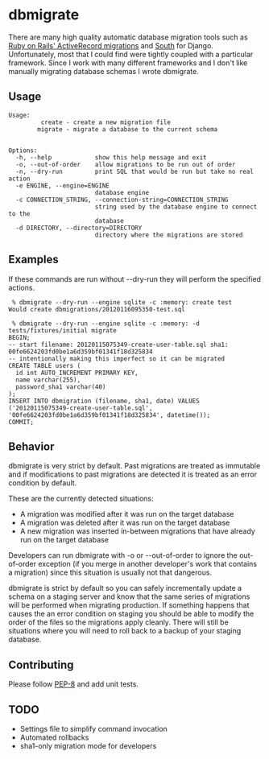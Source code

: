 dbmigrate
=========

There are many high quality automatic database migration tools such as [Ruby on Rails' ActiveRecord migrations](http://guides.rubyonrails.org/migrations.html) and [South](http://south.aeracode.org/) for Django. Unfortunately, most that I could find were tightly coupled with a particular framework. Since I work with many different frameworks and I don't like manually migrating database schemas I wrote dbmigrate.

Usage
-----

    Usage:
             create - create a new migration file
            migrate - migrate a database to the current schema
    
    
    Options:
      -h, --help            show this help message and exit
      -o, --out-of-order    allow migrations to be run out of order
      -n, --dry-run         print SQL that would be run but take no real action
      -e ENGINE, --engine=ENGINE
                            database engine
      -c CONNECTION_STRING, --connection-string=CONNECTION_STRING
                            string used by the database engine to connect to the
                            database
      -d DIRECTORY, --directory=DIRECTORY
                            directory where the migrations are stored

Examples
--------

If these commands are run without --dry-run they will perform the specified actions.

     % dbmigrate --dry-run --engine sqlite -c :memory: create test
    Would create dbmigrations/20120116095350-test.sql

     % dbmigrate --dry-run --engine sqlite -c :memory: -d tests/fixtures/initial migrate
    BEGIN;
    -- start filename: 20120115075349-create-user-table.sql sha1: 00fe6624203fd0be1a6d359bf01341f18d325834
    -- intentionally making this imperfect so it can be migrated
    CREATE TABLE users (
      id int AUTO_INCREMENT PRIMARY KEY,
      name varchar(255),
      password_sha1 varchar(40)
    );
    INSERT INTO dbmigration (filename, sha1, date) VALUES ('20120115075349-create-user-table.sql', '00fe6624203fd0be1a6d359bf01341f18d325834', datetime());
    COMMIT;


Behavior
--------

dbmigrate is very strict by default. Past migrations are treated as immutable and if modifications to past migrations are detected it is treated as an error condition by default.

These are the currently detected situations:

* A migration was modified after it was run on the target database
* A migration was deleted after it was run on the target database
* A new migration was inserted in-between migrations that have already run on the target database

Developers can run dbmigrate with -o or --out-of-order to ignore the out-of-order exception (if you merge in another developer's work that contains a migration) since this situation is usually not that dangerous.

dbmigrate is strict by default so you can safely incrementally update a schema on a staging server and know that the same series of migrations will be performed when migrating production. If something happens that causes the an error condition on staging you should be able to modify the order of the files so the migrations apply cleanly. There will still be situations where you will need to roll back to a backup of your staging database.

Contributing
------------

Please follow [PEP-8](http://www.python.org/dev/peps/pep-0008/) and add unit tests.

TODO
----

* Settings file to simplify command invocation
* Automated rollbacks
* sha1-only migration mode for developers
